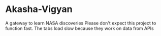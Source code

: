 # Akasha-Vigyan
A gateway to learn NASA discoveries 
Please don't expect this project to function fast.
The tabs load slow because they work on data from APIs
